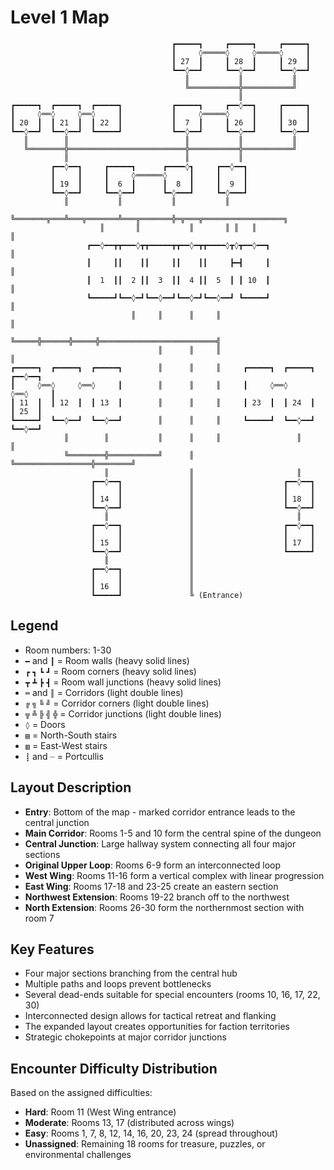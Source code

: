 # Level 1 Map

```
                                    ┏━━━━━┓     ┏━━━━━┓     ┏━━━━━┓
                                    ┃     ◊═════◊     ◊═════◊     ┃
                                    ┃ 27  ┃     ┃ 28  ┃     ┃ 29  ┃
                                    ┗━━◊━━┛     ┗━━◊━━┛     ┗━━◊━━┛
                                       ║           ║           ║
                                       ╚═══════════╬═══════════╝
                                                   ║
┏━━━━━┓  ┏━━━━━┓  ┏━━━━━┓           ┏━━━━━┓     ┏━━◊━━┓     ┏━━━━━┓
┃     ◊══◊     ◊══◊     ┃           ┃     ◊═════◊     ┃     ┃     ┃
┃ 20  ┃  ┃ 21  ┃  ┃ 22  ┃           ┃  7  ┃     ┃ 26  ┃     ┃ 30  ┃
┗━━◊━━┛  ┗━━◊━━┛  ┗━━━━━┛           ┗━━◊━━┛     ┗━━◊━━┛     ┗━━◊━━┛
   ║        ║                          ║           ║           ║
   ╚════════╬══════════════════════════╬═══════════╬═══════════╝
            ║                          ║           ║
         ┏━━◊━━┓     ┏━━━━━┓      ┏━━━━◊┓     ┏━━◊━━┓
         ┃     ┃     ┃     ◊══════◊     ┃     ┃     ┃
         ┃ 19  ┃     ┃  6  ┃      ┃  8  ┃     ┃  9  ┃
         ┗━━◊━━┛     ┗━━◊━━┛      ┗━◊━━━┛     ┗━◊━━━┛
            ║           ║           ║           ║
            ╚═══════╦═══╩═══╦═══════╩═══╦═══════╬═╦═══╦══════════════════╗
                    ║       ║           ║       ║ ║   ║                  ║
                 ┏━━◊━━┳┳━━━◊┳┳━━━━━┳┳━━◊━┳┳━━━━◊┳◊┳━━◊━━┓               ║
                 ┃     ┃┃    ┃┃     ┃┃    ┃┃     ┣━┫     ┃               ║
                 ┃  1  ┃┃  2 ┃┃  3  ┃┃  4 ┃┃  5  ┃ ┃ 10  ┃               ║
                 ┗━━━━━┛┗━━◊━┛┗━━◊━━┛┗━━◊━┛┗━━◊━━┛ ┗━━━━━┛               ║
                           ║     ║      ║     ║                          ║
                           ╚═════╬══════╬═════╬══════════════════════════╣
                                 ║      ║     ║                          ║
┏━━━━━┓  ┏━━━━━┓  ┏━━━━━┓        ║      ║     ║     ┏━━━━━┓  ┏━━━━━┓  ┏━━◊━━┓
┃     ◊══◊     ◊══◊     ┃        ║      ║     ║     ┃     ◊══◊     ◊══◊     ┃
┃ 11  ┃  ┃ 12  ┃  ┃ 13  ┃        ║      ║     ║     ┃ 23  ┃  ┃ 24  ┃  ┃ 25  ┃
┗━━━━━┛  ┗━━◊━━┛  ┗━━◊━━┛        ║      ║     ║     ┗━━━━━┛  ┗━━◊━━┛  ┗━━◊━━┛
            ║        ║           ║      ║     ║                 ║        ║
            ╚════════╬═══════════╝      ║     ╚═════════════════╬════════╝
                     ║                  ║                       ║
                  ┏━━◊━━┓               ║                    ┏━━◊━━┓
                  ┃     ┃               ║                    ┃     ┃
                  ┃ 14  ┃               ║                    ┃ 18  ┃
                  ┗━━◊━━┛               ║                    ┗━━◊━━┛
                     ║                  ║                       ║
                  ┏━━◊━━┓               ║                    ┏━━◊━━┓
                  ┃     ┃               ║                    ┃     ┃
                  ┃ 15  ┃               ║                    ┃ 17  ┃
                  ┗━━◊━━┛               ║                    ┗━━━━━┛
                     ║                  ║
                  ┏━━◊━━┓               ║
                  ┃     ┃               ║
                  ┃ 16  ┃               ║
                  ┗━━━━━┛               ╚ (Entrance)
```

## Legend
- Room numbers: 1-30
- `━` and `┃` = Room walls (heavy solid lines)
- `┏` `┓` `┗` `┛` = Room corners (heavy solid lines)
- `┳` `┻` `┣` `┫` = Room wall junctions (heavy solid lines)
- `═` and `║` = Corridors (light double lines)
- `╔` `╗` `╚` `╝` = Corridor corners (light double lines)
- `╦` `╩` `╠` `╣` `╬` = Corridor junctions (light double lines)
- `◊` = Doors
- `▤` = North-South stairs
- `▥` = East-West stairs
- `┋` and `┈` = Portcullis

## Layout Description
- **Entry**: Bottom of the map - marked corridor entrance leads to the central junction
- **Main Corridor**: Rooms 1-5 and 10 form the central spine of the dungeon
- **Central Junction**: Large hallway system connecting all four major sections
- **Original Upper Loop**: Rooms 6-9 form an interconnected loop
- **West Wing**: Rooms 11-16 form a vertical complex with linear progression
- **East Wing**: Rooms 17-18 and 23-25 create an eastern section
- **Northwest Extension**: Rooms 19-22 branch off to the northwest
- **North Extension**: Rooms 26-30 form the northernmost section with room 7

## Key Features
- Four major sections branching from the central hub
- Multiple paths and loops prevent bottlenecks
- Several dead-ends suitable for special encounters (rooms 10, 16, 17, 22, 30)
- Interconnected design allows for tactical retreat and flanking
- The expanded layout creates opportunities for faction territories
- Strategic chokepoints at major corridor junctions

## Encounter Difficulty Distribution
Based on the assigned difficulties:
- **Hard**: Room 11 (West Wing entrance)
- **Moderate**: Rooms 13, 17 (distributed across wings)
- **Easy**: Rooms 1, 7, 8, 12, 14, 16, 20, 23, 24 (spread throughout)
- **Unassigned**: Remaining 18 rooms for treasure, puzzles, or environmental challenges
